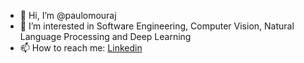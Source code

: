 - 👋 Hi, I’m @paulomouraj
- 👀 I’m interested in Software Engineering, Computer Vision, Natural Language Processing and Deep Learning
- 📫 How to reach me: [Linkedin](https://www.linkedin.com/in/paulomouraj/)

<!---
paulomouraj/paulomouraj is a ✨ special ✨ repository because its `README.md` (this file) appears on your GitHub profile.
You can click the Preview link to take a look at your changes.
--->
